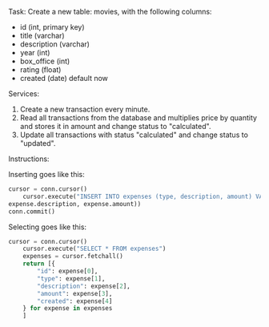 Task:
Create a new table: movies, with the following columns:
- id (int, primary key)
- title (varchar)
- description (varchar)
- year (int)
- box_office (int)
- rating (float)
- created (date) default now

Services: 
1. Create a new transaction every minute.
1. Read all transactions from the database and multiplies price by quantity and stores it in amount and change status to "calculated". 
1. Update all transactions with status "calculated" and change status to "updated".

Instructions:

Inserting goes like this:
```python
cursor = conn.cursor()
    cursor.execute("INSERT INTO expenses (type, description, amount) VALUES (%s, %s, %s)", (expense.type, 
expense.description, expense.amount))
conn.commit()
```
    
Selecting goes like this:
```python
cursor = conn.cursor()
    cursor.execute("SELECT * FROM expenses")
    expenses = cursor.fetchall()
    return [{
        "id": expense[0],
        "type": expense[1],
        "description": expense[2],
        "amount": expense[3],
        "created": expense[4]
    } for expense in expenses
    ]
```